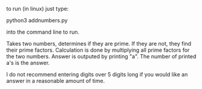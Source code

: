to run (in linux) just type:

python3 addnumbers.py

into the command line to run.

Takes two numbers, determines if they are prime. If they are not, they find their prime factors. Calculation is done by multiplying all prime factors for the two numbers. Answer is outputed by printing "a". The number of printed a's is the answer.

I do not recommend entering digits over 5 digits long if you would like an answer in a reasonable amount of time. 
